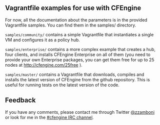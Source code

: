 ## Vagrantfile examples for use with CFEngine

For now, all the documentation about the parameters is in the provided
Vagrantfile samples. You can find them in the samples/ directory.

`samples/community/` contains a simple Vagrantfile that instantiates a
single VM and configures it as a policy hub.

`samples/enterprise/` contains a more complex example that creates a
hub, four clients, and installs CFEngine Enterprise on all of them
(you need to provide your own Enterprise packages, you can get them
free for up to 25 nodes at http://cfengine.com/25free ).

`samples/master/` contains a Vagrantfile that downloads, compiles
and installs the latest version of CFEngine from the github repository.
This is useful for running tests on the latest version of the code.

## Feedback

If you have any comments, please contact me through Twitter
[@zzamboni](http://twitter.com/zzamboni) or look for me in the
[#cfengine IRC channel](http://webchat.freenode.net/?channels=cfengine).
